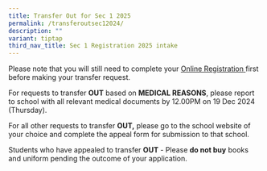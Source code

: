 ```yaml
---
title: Transfer Out for Sec 1 2025
permalink: /transferoutsec12024/
description: ""
variant: tiptap
third_nav_title: Sec 1 Registration 2025 intake
---
```

<p>Please note that you will still need to complete your <a href="https://go.gov.sg/ycs-s1reg2025" rel="noopener noreferrer nofollow" target="_blank">Online Registration</a><u> </u>first
before making your transfer request.</p>
<p>For requests to transfer&nbsp;<strong>OUT</strong>&nbsp;based on&nbsp;<strong>MEDICAL REASONS</strong>,
please report to school with all relevant medical documents by 12.00PM
on 19 Dec 2024 (Thursday).</p>
<p>For all other requests to transfer&nbsp;<strong>OUT,</strong>&nbsp;please
go to the school website of your choice and complete the appeal form for
submission to that school.</p>
<p>Students who have appealed to transfer&nbsp;<strong>OUT</strong>&nbsp;-
Please&nbsp;<strong>do not buy</strong>&nbsp;books and uniform pending
the outcome of your application.</p>